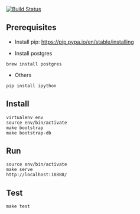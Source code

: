 [![Build Status](https://travis-ci.org/cjlm007/tornado_skeleton.svg?branch=master)](https://travis-ci.org/cjlm007/tornado_skeleton)

## Prerequisites

* Install pip:
https://pip.pypa.io/en/stable/installing

* Install postgres  

`brew install postgres`

* Others

`pip install ipython`

## Install

```
virtualenv env
source env/bin/activate
make bootstrap
make bootstrap-db
```

## Run

```
source env/bin/activate
make serve
http://localhost:18888/
```

## Test

```
make test
```
